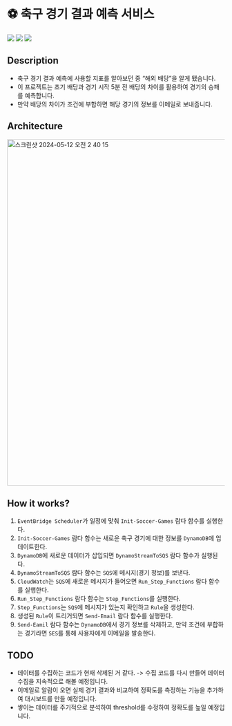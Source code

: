 # ⚽ 축구 경기 결과 예측 서비스
<p>
  <img src="https://img.shields.io/badge/Amazon AWS-232F3E?style=flat&logo=Amazon AWS&logoColor=white">
  <img src="https://img.shields.io/badge/Docker-2496ED?style=flat&logo=Docker&logoColor=white">
  <img src="https://img.shields.io/badge/Python-3776AB?style=flat&logo=Python&logoColor=white">
</p>

## Description
- 축구 경기 결과 예측에 사용할 지표를 알아보던 중 “해외 배당”을 알게 됐습니다.
- 이 프로젝트는 초기 배당과 경기 시작 5분 전 배당의 차이를 활용하여 경기의 승패를 예측합니다.
- 만약 배당의 차이가 조건에 부합하면 해당 경기의 정보를 이메일로 보내줍니다.

## Architecture
<img width="802" alt="스크린샷 2024-05-12 오전 2 40 15" src="https://github.com/zjacom/Sports-Soccer/assets/112957047/2f976ae2-0ad3-4134-9e92-c05de312e79b">

## How it works?
1. `EventBridge Scheduler`가 일정에 맞춰 `Init-Soccer-Games` 람다 함수를 실행한다.
2. `Init-Soccer-Games` 람다 함수는 새로운 축구 경기에 대한 정보를 `DynamoDB`에 업데이트한다.
3. `DynamoDB`에 새로운 데이터가 삽입되면 `DynamoStreamToSQS` 람다 함수가 실행된다.
4. `DynamoStreamToSQS` 람다 함수는 `SQS`에 메시지(경기 정보)를 보낸다.
5. `CloudWatch`는 `SQS`에 새로운 메시지가 들어오면 `Run_Step_Functions` 람다 함수를 실행한다.
6. `Run_Step_Functions` 람다 함수는 `Step_Functions`를 실행한다.
7. `Step_Functions`는 `SQS`에 메시지가 있는지 확인하고 `Rule`을 생성한다.
7. 생성된 `Rule`이 트리거되면 `Send-Email` 람다 함수를 실행한다.
9. `Send-Eamil` 람다 함수는 `DynamoDB`에서 경기 정보를 삭제하고, 만약 조건에 부합하는 경기라면 `SES`를 통해 사용자에게 이메일을 발송한다.

## TODO
- 데이터를 수집하는 코드가 현재 삭제된 거 같다. -> 수집 코드를 다시 만들어 데이터 수집을 지속적으로 해볼 예정입니다.
- 이메일로 알람이 오면 실제 경기 결과와 비교하여 정확도를 측정하는 기능을 추가하여 대시보드를 만들 예정입니다.
- 쌓이는 데이터를 주기적으로 분석하여 threshold를 수정하여 정확도를 높일 예정입니다.
